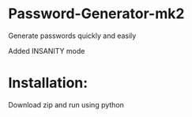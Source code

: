 # Password-Generator-mk2
Generate passwords quickly and easily

Added INSANITY mode
# Installation:
Download zip and run using python
